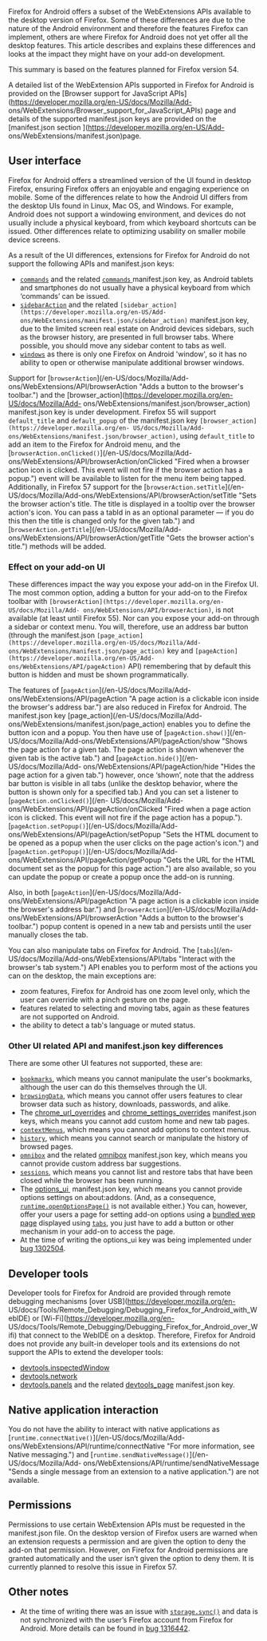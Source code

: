 Firefox for Android offers a subset of the WebExtensions APIs available to the
desktop version of Firefox. Some of these differences are due to the nature of
the Android environment and therefore the features Firefox can implement,
others are where Firefox for Android does not yet offer all the desktop
features. This article describes and explains these differences and looks at
the impact they might have on your add-on development.

This summary is based on the features planned for Firefox version 54.

A detailed list of the WebExtension APIs supported in Firefox for Android is
provided on the [Browser support for JavaScript
APIs](https://developer.mozilla.org/en-US/docs/Mozilla/Add-
ons/WebExtensions/Browser_support_for_JavaScript_APIs) page and details of the
supported manifest.json keys are provided on the [manifest.json section
](https://developer.mozilla.org/en-US/Add-
ons/WebExtensions/manifest.json)page.

## User interface

Firefox for Android offers a streamlined version of the UI found in desktop
Firefox, ensuring Firefox offers an enjoyable and engaging experience on
mobile. Some of the differences relate to how the Android UI differs from the
desktop UIs found in Linux, Mac OS, and Windows. For example, Android does not
support a windowing environment, and devices do not usually include a physical
keyboard, from which keyboard shortcuts can be issued. Other differences
relate to optimizing usability on smaller mobile device screens.

As a result of the UI differences, extensions for Firefox for Android do not
support the following APIs and manifest.json keys:

  * [`commands`](/en-US/docs/Mozilla/Add-ons/WebExtensions/API/commands "Listen for the user executing commands that you have registered using the commands manifest.json key.") and the related [`commands` ](https://developer.mozilla.org/en-US/Add-ons/WebExtensions/manifest.json/commands)manifest.json key, as Android tablets and smartphones do not usually have a physical keyboard from which ‘commands’ can be issued.
  * [`sidebarAction`](/en-US/docs/Mozilla/Add-ons/WebExtensions/API/sidebarAction "Gets and sets properties of an extension's sidebar.") and the related `[sidebar_action](https://developer.mozilla.org/en-US/Add-ons/WebExtensions/manifest.json/sidebar_action)` manifest.json key, due to the limited screen real estate on Android devices sidebars, such as the browser history, are presented in full browser tabs. Where possible, you should move any sidebar content to tabs as well.
  * [`windows`](/en-US/docs/Mozilla/Add-ons/WebExtensions/API/windows "Interact with browser windows. You can use this API to get information about open windows and to open, modify, and close windows. You can also listen for window open, close, and activate events.") as there is only one Firefox on Android 'window', so it has no ability to open or otherwise manipulate additional browser windows.

Support for [`browserAction`](/en-US/docs/Mozilla/Add-
ons/WebExtensions/API/browserAction "Adds a button to the browser's toolbar.")
and the [browser_action](https://developer.mozilla.org/en-US/docs/Mozilla/Add-
ons/WebExtensions/manifest.json/browser_action) manifest.json key is under
development. Firefox 55 will support `default_title` and `default_popup` of
the manifest.json key `[browser_action](https://developer.mozilla.org/en-
US/docs/Mozilla/Add-ons/WebExtensions/manifest.json/browser_action)`, using
`default_title` to add an item to the Firefox for Android menu, and the
[`browserAction.onClicked()`](/en-US/docs/Mozilla/Add-
ons/WebExtensions/API/browserAction/onClicked "Fired when a browser action
icon is clicked. This event will not fire if the browser action has a popup.")
event will be available to listen for the menu item being tapped.
Additionally, in Firefox 57 support for the [`browserAction.setTitle`](/en-
US/docs/Mozilla/Add-ons/WebExtensions/API/browserAction/setTitle "Sets the
browser action's title. The title is displayed in a tooltip over the browser
action's icon. You can pass a tabId in as an optional parameter — if you do
this then the title is changed only for the given tab.") and
[`browserAction.getTitle`](/en-US/docs/Mozilla/Add-
ons/WebExtensions/API/browserAction/getTitle "Gets the browser action's
title.") methods will be added.

### Effect on your add-on UI

These differences impact the way you expose your add-on in the Firefox UI. The
most common option, adding a button for your add-on to the Firefox toolbar
with `[browserAction](https://developer.mozilla.org/en-US/docs/Mozilla/Add-
ons/WebExtensions/API/browserAction)`, is not available (at least until
Firefox 55). Nor can you expose your add-on through a sidebar or context menu.
You will, therefore, use an address bar button (through the manifest.json
`[page_action](https://developer.mozilla.org/en-US/docs/Mozilla/Add-
ons/WebExtensions/manifest.json/page_action)` key and
`[pageAction](https://developer.mozilla.org/en-US/Add-
ons/WebExtensions/API/pageAction)` API) remembering that by default this
button is hidden and must be shown programmatically.

The features of [`pageAction`](/en-US/docs/Mozilla/Add-
ons/WebExtensions/API/pageAction "A page action is a clickable icon inside the
browser's address bar.") are also reduced in Firefox for Android. The
manifest.json key [page_action](/en-US/docs/Mozilla/Add-
ons/WebExtensions/manifest.json/page_action) enables you to define the button
icon and a popup. You then have use of [`pageAction.show()`](/en-
US/docs/Mozilla/Add-ons/WebExtensions/API/pageAction/show "Shows the page
action for a given tab. The page action is shown whenever the given tab is the
active tab.") and [`pageAction.hide()`](/en-US/docs/Mozilla/Add-
ons/WebExtensions/API/pageAction/hide "Hides the page action for a given
tab.") however, once ‘shown’, note that the address bar button is visible in
all tabs (unlike the desktop behavior, where the button is shown only for a
specified tab.) And you can set a listener to [`pageAction.onClicked()`](/en-
US/docs/Mozilla/Add-ons/WebExtensions/API/pageAction/onClicked "Fired when a
page action icon is clicked. This event will not fire if the page action has a
popup."). [`pageAction.setPopup()`](/en-US/docs/Mozilla/Add-
ons/WebExtensions/API/pageAction/setPopup "Sets the HTML document to be opened
as a popup when the user clicks on the page action's icon.") and
[`pageAction.getPopup()`](/en-US/docs/Mozilla/Add-
ons/WebExtensions/API/pageAction/getPopup "Gets the URL for the HTML document
set as the popup for this page action.") are also available, so you can update
the popup or create a popup once the add-on is running.

Also, in both [`pageAction`](/en-US/docs/Mozilla/Add-
ons/WebExtensions/API/pageAction "A page action is a clickable icon inside the
browser's address bar.") and [`browserAction`](/en-US/docs/Mozilla/Add-
ons/WebExtensions/API/browserAction "Adds a button to the browser's toolbar.")
popup content is opened in a new tab and persists until the user manually
closes the tab.

You can also manipulate tabs on Firefox for Android. The [`tabs`](/en-
US/docs/Mozilla/Add-ons/WebExtensions/API/tabs "Interact with the browser's
tab system.") API enables you to perform most of the actions you can on the
desktop, the main exceptions are:

  * zoom features, Firefox for Android has one zoom level only, which the user can override with a pinch gesture on the page.
  * features related to selecting and moving tabs, again as these features are not supported on Android.
  * the ability to detect a tab's language or muted status. 

### Other UI related API and manifest.json key differences

There are some other UI features not supported, these are:

  * [`bookmarks`](/en-US/docs/Mozilla/Add-ons/WebExtensions/API/bookmarks "The WebExtensions bookmarks API lets an extension interact with and manipulate the browser's bookmarking system. You can use it to bookmark pages, retrieve existing bookmarks, and edit, remove, and organize bookmarks."), which means you cannot manipulate the user's bookmarks, although the user can do this themselves through the UI.
  * [`browsingData`](/en-US/docs/Mozilla/Add-ons/WebExtensions/API/browsingData "Enables extensions to clear the data that is accumulated while the user is browsing."), which means you cannot offer users features to clear browser data such as history, downloads, passwords, and alike.
  * The [chrome_url_overrides](https://developer.mozilla.org/en-US/Add-ons/WebExtensions/manifest.json/chrome_url_overrides) and [chrome_settings_overrides](https://developer.mozilla.org/en-US/Add-ons/WebExtensions/manifest.json/chrome_settings_overrides) manifest.json keys, which means you cannot add custom home and new tab pages.
  * [`contextMenus`](/en-US/docs/Mozilla/Add-ons/WebExtensions/API/contextMenus "The documentation about this has not yet been written; please consider contributing!"), which means you cannot add options to context menus.
  * [`history`](/en-US/docs/Mozilla/Add-ons/WebExtensions/API/history "Use the history API to interact with the browser history."), which means you cannot search or manipulate the history of browsed pages.
  * [`omnibox`](/en-US/docs/Mozilla/Add-ons/WebExtensions/API/omnibox "Enables extensions to implement customised behavior when the user types into the browser's address bar.") and the related [omnibox](https://developer.mozilla.org/en-US/Add-ons/WebExtensions/manifest.json/omnibox) manifest.json key, which means you cannot provide custom address bar suggestions.
  * [`sessions`](/en-US/docs/Mozilla/Add-ons/WebExtensions/API/sessions "Use the sessions API to list, and restore, tabs and windows that have been closed while the browser has been running."), which means you cannot list and restore tabs that have been closed while the browser has been running.
  * The [options_ui ](https://developer.mozilla.org/en-US/Add-ons/WebExtensions/manifest.json/options_ui) manifest.json key, which means you cannot provide options settings on about:addons. (And, as a consequence, [`runtime.openOptionsPage()`](/en-US/docs/Mozilla/Add-ons/WebExtensions/API/runtime/openOptionsPage "This is an asynchronous function that returns a Promise.") is not available either.) You can, however, offer your users a page for setting add-on options using a [bundled wep page](/en-US/docs/Mozilla/Add-ons/WebExtensions/user_interface/Bundled_web_pages) displayed using [`tabs`](/en-US/docs/Mozilla/Add-ons/WebExtensions/API/tabs "Interact with the browser's tab system."), you just have to add a button or other mechanism in your add-on to access the page.
  * At the time of writing the options_ui key was being implemented under [bug 1302504](https://bugzilla.mozilla.org/show_bug.cgi?id=1302504).

## Developer tools

Developer tools for Firefox for Android are provided through remote debugging
mechanisms [over USB](https://developer.mozilla.org/en-
US/docs/Tools/Remote_Debugging/Debugging_Firefox_for_Android_with_WebIDE) or
[Wi-Fi](https://developer.mozilla.org/en-
US/docs/Tools/Remote_Debugging/Debugging_Firefox_for_Android_over_Wifi) that
connect to the WebIDE on a desktop. Therefore, Firefox for Android does not
provide any built-in developer tools and its extensions do not support the
APIs to extend the developer tools:

  * [devtools.inspectedWindow](https://developer.mozilla.org/en-US/docs/Mozilla/Add-ons/WebExtensions/API/devtools.inspectedWindow)
  * [devtools.network](https://developer.mozilla.org/en-US/docs/Mozilla/Add-ons/WebExtensions/API/devtools.network)
  * [devtools.panels](https://developer.mozilla.org/en-US/docs/Mozilla/Add-ons/WebExtensions/API/devtools.panels) and the related [devtools_page](https://developer.mozilla.org/en-US/Add-ons/WebExtensions/manifest.json/devtools_page) manifest.json key.

## Native application interaction

You do not have the ability to interact with native applications as
[`runtime.connectNative()`](/en-US/docs/Mozilla/Add-
ons/WebExtensions/API/runtime/connectNative "For more information, see Native
messaging.") and [`runtime.sendNativeMessage()`](/en-US/docs/Mozilla/Add-
ons/WebExtensions/API/runtime/sendNativeMessage "Sends a single message from
an extension to a native application.") are not available.

## Permissions

Permissions to use certain WebExtension APIs must be requested in the
manifest.json file. On the desktop version of Firefox users are warned when an
extension requests a permission and are given the option to deny the add-on
that permission. However, on Firefox for Android permissions are granted
automatically and the user isn’t given the option to deny them. It is
currently planned to resolve this issue in Firefox 57.

## Other notes

  * At the time of writing there was an issue with [`storage.sync()`](/en-US/docs/Mozilla/Add-ons/WebExtensions/API/storage/sync "Represents the sync storage area. Items in sync storage are synced by the browser, and are available across all instances of that browser that the user is logged into \(e.g. via Firefox sync, or a Google account\), across different devices.") and data is not synchronized with the user’s Firefox account from Firefox for Android. More details can be found in [bug 1316442](https://bugzilla.mozilla.org/show_bug.cgi?id=1316442).

